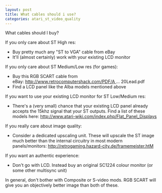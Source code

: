 ```yaml
---
layout: post
title: What cables should i use?
categories: atari_st_video_quality
---
```


What cables should I buy?

If you only care about ST High res:
* Buy pretty much any "ST to VGA" cable from eBay
* It'll (almost certainly) work with your existing LCD monitor

If you only care about ST Medium/Low res (for games):
* Buy this RGB SCART cable from eBay: http://www.retrocomputershack.com/PDF/A ... 20Lead.pdf
* Find a LCD panel like the Alba models mentioned above

If you want to use your existing LCD monitor for ST Low/Medium res:
* There's a (very small) chance that your existing LCD panel already accepts the 15khz signal that your ST outputs. Find a list of these models here: http://www.atari-wiki.com/index.php/Flat_Panel_Displays

If you really care about image quality:
* Consider a dedicated upscaling unit. These will upscale the ST image much better than the internal circuitry in most modern panels/monitors: http://retrogaming.hazard-city.de/framemeister.htM

If you want an authentic experience:
* Don't go with LCD. Instead buy an original SC1224 colour monitor (or some other multisync unit)

In general, don't bother with Composite or S-video mods. RGB SCART will give you an objectively better image than both of these.
